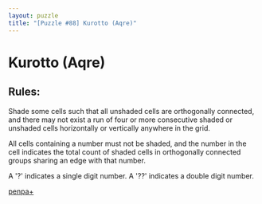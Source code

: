 ```yaml
---
layout: puzzle
title: "[Puzzle #88] Kurotto (Aqre)"
---
```


# Kurotto (Aqre)

## Rules:

Shade some cells such that all unshaded cells are orthogonally connected, and there may not exist a run of four or more consecutive shaded or unshaded cells horizontally or vertically anywhere in the grid.

All cells containing a number must not be shaded, and the number in the cell indicates the total count of shaded cells in orthogonally connected groups sharing an edge with that number.

A '?' indicates a single digit number. A '??' indicates a double digit number. 

[penpa+](https://tinyurl.com/245s63u8)
